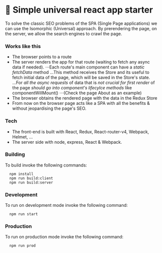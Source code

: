 # 🚀 Simple universal react app starter

To solve the classic SEO problems of the SPA (Single Page applications) we can use the Isomorphic (Universal) approach.
By prerendering the page, on the server, we allow the search engines to crawl the page.

### Works like this
- The browser points to a route
- The server renders the app for that route (waiting to fetch any async data if needed).
⋅⋅⋅Each route's main component can have a *static fetchData* method
...This method receives the Store and its useful to fetch initial data of the page, which will be saved in the Store's state.
...For *all the async requests* of data that is *not crucial for first render* of the page *should go into component's lifecylce methods* like componentWillMount()
⋅⋅⋅(Check the page About as an example)
- The browser obtains the rendered page with the data in the Redux Store
- From now on the browser page acts like a SPA with all the benefits & without jeopardising the page's SEO.


### Tech
- The front-end is built with React, Redux, React-router-v4, Webpack, Helmet, ...
- The server side with node, express, React & Webpack.

### Building
To build invoke the following commands:

```
  npm install
  npm run build:client
  npm run build:server
```

### Development
To run on development mode invoke the following command:

```
  npm run start
```


### Production
To run on production mode invoke the following command:

```
  npm run prod
```
